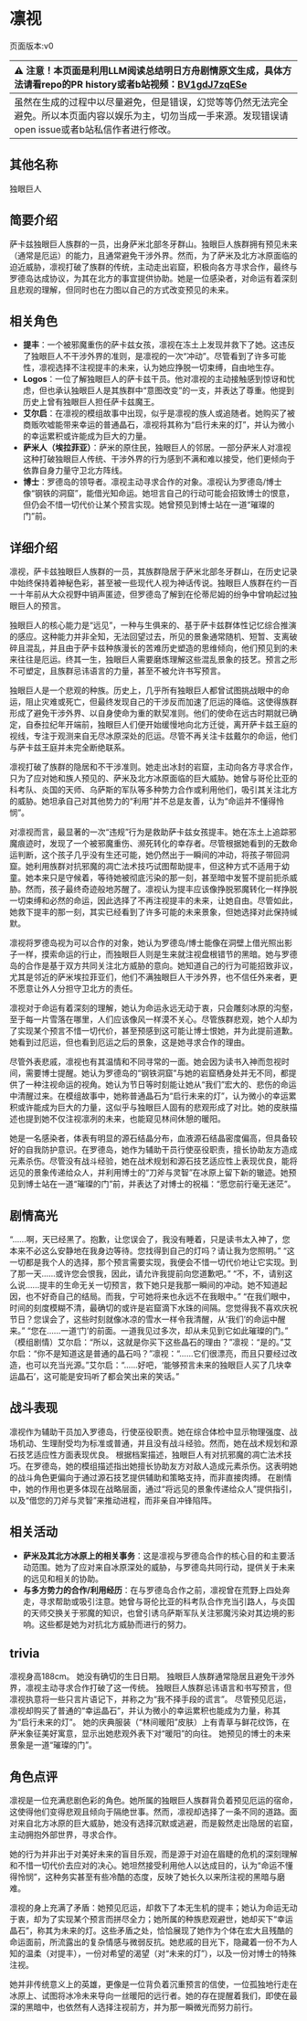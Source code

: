 # 凛视
页面版本:v0
 

| :warning: 注意！本页面是利用LLM阅读总结明日方舟剧情原文生成，具体方法请看repo的PR history或者b站视频：[BV1gdJ7zqESe](https://www.bilibili.com/video/BV1gdJ7zqESe/)         |
|:----------------------------|
| 虽然在生成的过程中以尽量避免，但是错误，幻觉等等仍然无法完全避免。所以本页面内容以娱乐为主，切勿当成一手来源。发现错误请open issue或者b站私信作者进行修改。|



## 其他名称
独眼巨人
## 简要介绍
萨卡兹独眼巨人族群的一员，出身萨米北部冬牙群山。独眼巨人族群拥有预见未来（通常是厄运）的能力，且通常避免干涉外界。然而，为了萨米及北方冰原面临的迫近威胁，凛视打破了族群的传统，主动走出岩窟，积极向各方寻求合作，最终与罗德岛达成协议，为其在北方的事宜提供协助。她是一位感染者，对命运有着深刻且悲观的理解，但同时也在力图以自己的方式改变预见的未来。
## 相关角色
-   **提丰**：一个被邪魔重伤的萨卡兹女孩，凛视在冻土上发现并救下了她。这违反了独眼巨人不干涉外界的准则，是凛视的一次“冲动”。尽管看到了许多可能性，凛视选择不注视提丰的未来，认为她应挣脱一切束缚，自由地生存。
-   **Logos**：一位了解独眼巨人的萨卡兹干员。他对凛视的主动接触感到惊讶和忧虑，但也承认独眼巨人是其族群中“意图改变”的一支，并表达了尊重。他提到历史上曾有独眼巨人担任萨卡兹魔王。
-   **艾尔启**：在凛视的模组故事中出现，似乎是凛视的族人或追随者。她购买了被商贩吹嘘能带来幸运的普通晶石，凛视将其称为“启行未来的灯”，并认为微小的幸运累积或许能成为巨大的力量。
-   **萨米人（埃拉菲亚）**：萨米的原住民，独眼巨人的邻居。一部分萨米人对凛视这种打破独眼巨人传统、干涉外界的行为感到不满和难以接受，他们更倾向于依靠自身力量守卫北方阵线。
-   **博士**：罗德岛的领导者。凛视主动寻求合作的对象。凛视认为罗德岛/博士像“钢铁的洞窟”，能借光知命运。她坦言自己的行动可能会招致博士的恨意，但仍会不惜一切代价让某个预言实现。她曾预见到博士站在一道“璀璨的门”前。
## 详细介绍
凛视，萨卡兹独眼巨人族群的一员，其族群隐居于萨米北部冬牙群山，在历史记录中始终保持着神秘色彩，甚至被一些现代人视为神话传说。独眼巨人族群在约一百一十年前从大众视野中销声匿迹，但罗德岛了解到在伦蒂尼姆的纷争中曾响起过独眼巨人的预言。

独眼巨人的核心能力是“远见”，一种与生俱来的、基于萨卡兹群体性记忆综合推演的感应。这种能力并非全知，无法回望过去，所见的景象通常随机、短暂、支离破碎且混乱，并且由于萨卡兹种族漫长的苦难历史塑造的思维倾向，他们预见到的未来往往是厄运。终其一生，独眼巨人需要磨炼理解这些混乱景象的技艺。预言之形不可塑定，且族群忌讳语言的力量，甚至不被允许书写预言。

独眼巨人是一个悲观的种族。历史上，几乎所有独眼巨人都曾试图挑战眼中的命运，阻止灾难或死亡，但最终发现自己的干涉反而加速了厄运的降临。这使得族群形成了避免干涉外界、以自身使命为重的默契准则。他们的使命在远古时期就已确定，自泰拉纪年开端前，独眼巨人们便开始缓慢地向北方迁徙，离开萨卡兹王庭的视线，专注于观测来自无尽冰原深处的厄运。尽管不再关注卡兹戴尔的命运，他们与萨卡兹王庭并未完全断绝联系。

凛视打破了族群的隐居和不干涉准则。她走出冰封的岩窟，主动向各方寻求合作，只为了应对她和族人预见的、萨米及北方冰原面临的巨大威胁。她曾与哥伦比亚的科考队、炎国的天师、乌萨斯的军队等多种势力合作或利用他们，吸引其关注北方的威胁。她坦承自己对其他势力的“利用”并不总是友善，认为“命运并不懂得怜悯”。

对凛视而言，最显著的一次“违规”行为是救助萨卡兹女孩提丰。她在冻土上追踪邪魔痕迹时，发现了一个被邪魔重伤、濒死转化的幸存者。尽管根据她看到的无数命运判断，这个孩子几乎没有生还可能，她仍然出于一瞬间的冲动，将孩子带回洞窟。她利用族群对抗邪魔的凋亡法术技巧试图帮助提丰，但这种方式不适用于幼童。她本来只是守候着，等待她被彻底污染的那一刻，甚至暗中发誓不提前扼杀威胁。然而，孩子最终奇迹般地苏醒了。凛视认为提丰应该像挣脱邪魔转化一样挣脱一切束缚和必然的命运，因此选择了不再注视提丰的未来，让她自由。尽管如此，她救下提丰的那一刻，其实已经看到了许多可能的未来景象，但她选择对此保持缄默。

凛视将罗德岛视为可以合作的对象，她认为罗德岛/博士能像在洞壁上借光照出影子一样，摸索命运的行止，而独眼巨人则是生来就注视盘根错节的黑暗。她与罗德岛的合作是基于双方共同关注北方威胁的意向。她知道自己的行为可能招致非议，尤其是邻近的萨米埃拉菲亚们，他们不满独眼巨人干涉外界，也不信任外来者，更不愿意让外人分担守卫北方的责任。

凛视对于命运有着深刻的理解，她认为命运永远无动于衷，只会雕刻冰原的沟壑，至于每一片雪落在哪里，人们应该像风一样漠不关心。尽管族群悲观，她个人却为了实现某个预言不惜一切代价，甚至预感到这可能让博士恨她，并为此提前道歉。她看到过厄运，但也看到厄运之后的景象，这是她寻求合作的理由。

尽管外表悲戚，凛视也有其温情和不同寻常的一面。她会因为读书入神而忽视时间，需要博士提醒。她认为罗德岛的“钢铁洞窟”与她的岩窟栖身处并无不同，都提供了一种注视命运的视角。她认为节日等时刻能让她从“我们”宏大的、悲伤的命运中清醒过来。在模组故事中，她称普通晶石为“启行未来的灯”，认为微小的幸运累积或许能成为巨大的力量，这似乎与独眼巨人固有的悲观形成了对比。她的皮肤描述也提到她不仅注视凛冽的未来，也能窥见林间休憩的暖阳。

她是一名感染者，体表有明显的源石结晶分布，血液源石结晶密度偏高，但具备较好的自我防护意识。在罗德岛，她作为辅助干员行使巫役职责，擅长协助友方造成元素杀伤。尽管没有战斗经验，她在战术规划和源石技艺适应性上表现优良，能将远见的景象传递给众人，并利用博士的“刀斧与灵智”在冰原上留下新的辙迹。她预见到博士站在一道“璀璨的门”前，并表达了对博士的祝福：“愿您前行毫无迷茫”。
## 剧情高光
“......啊，天已经黑了。抱歉，让您误会了，我没有睡着，只是读书太入神了，您本来不必这么安静地在我身边等待。您找得到自己的灯吗？请让我为您照明。”
“这一切都是我个人的选择，那个预言需要实现，我便会不惜一切代价地让它实现。到了那一天......或许您会恨我，因此，请允许我提前向您道歉吧。”
“不，不，请别这么说......提丰的生命无关一切预言，救下她只是我那一瞬间的冲动。她不知道起因，也不好奇自己的结局。而我，宁可她将来也永远不在我眼中。”
“在我们眼中，时间的刻度模糊不清，最确切的或许是岩窟滴下水珠的间隔。您觉得我不喜欢庆祝节日？您误会了，这些时刻就像冰凉的雪水一样令我清醒，从‘我们’的命运中醒来。”
“您在......一道‘门’的前面。一道我见过多次，却从未见到它如此璀璨的门。”
（模组剧情）艾尔启：“所以，这就是你买下这些晶石的理由？”凛视：“是的。”艾尔启：“你不是知道这是普通的晶石吗？”凛视：“......它们很漂亮，而且只要经过改造，也可以充当光源。”艾尔启：“......好吧，‘能够预言未来的独眼巨人买了几块幸运晶石’，这可能是安玛听了都会笑出来的笑话。”
## 战斗表现
凛视作为辅助干员加入罗德岛，行使巫役职责。她在综合体检中显示物理强度、战场机动、生理耐受均为标准或普通，并且没有战斗经验。然而，她在战术规划和源石技艺适应性方面表现优良。
根据档案描述，独眼巨人有对抗邪魔的凋亡法术技巧。在罗德岛，她的模组描述指出她擅长协助友方对敌人造成元素杀伤。这表明她的战斗角色更偏向于通过源石技艺提供辅助和策略支持，而非直接肉搏。
在剧情中，她的作用也更多体现在战略层面，通过“将远见的景象传递给众人”提供指引，以及“借您的刀斧与灵智”来推动进程，而非亲自冲锋陷阵。
## 相关活动
-   **萨米及其北方冰原上的相关事务**：这是凛视与罗德岛合作的核心目的和主要活动范围。她为了应对来自冰原深处的威胁，与罗德岛共同行动，提供关于未来的远见和相关的协助。
-   **与多方势力的合作/利用经历**：在与罗德岛合作之前，凛视曾在荒野上四处奔走，寻求帮助或吸引注意。她曾与哥伦比亚的科考队合作充当引路人，与炎国的天师交换关于邪魔的知识，也曾引诱乌萨斯军队关注邪魔污染对其边境的影响。这些都是她为对抗北方威胁而进行的努力。
## trivia
凛视身高188cm。
她没有确切的生日日期。
独眼巨人族群通常隐居且避免干涉外界，凛视主动寻求合作打破了这一传统。
独眼巨人族群忌讳语言和书写预言，但凛视执意将一些只言片语记下，并称之为“我不择手段的谎言”。
尽管预见厄运，凛视却购买了普通的“幸运晶石”，并认为微小的幸运累积也能成为力量，称其为“启行未来的灯”。
她的庆典服装（“林间暖阳”皮肤）上有青草与鲜花纹饰，在萨米象征美好寓意，显示出她悲观外表下对“暖阳”的向往。
她预见的博士的未来景象是一道“璀璨的门”。
## 角色点评
凛视是一位充满悲剧色彩的角色。她所属的独眼巨人族群背负着预见厄运的宿命，这使得他们变得悲观且倾向于隔绝世事。然而，凛视却选择了一条不同的道路。面对来自北方冰原的巨大威胁，她没有选择沉默或逃避，而是毅然走出隐居的岩窟，主动拥抱外部世界，寻求合作。

她的行为并非出于对美好未来的盲目乐观，而是源于对迫在眉睫的危机的深刻理解和不惜一切代价去应对的决心。她坦然接受利用他人以达成目的，认为“命运不懂得怜悯”，这种务实甚至有些冷酷的态度，反映了她长久以来所注视的黑暗与磨难。

凛视的身上充满了矛盾：她预见厄运，却救下了本无生机的提丰；她认为命运无动于衷，却为了实现某个预言而拼尽全力；她所属的种族悲观避世，她却买下“幸运晶石”，称其为未来的灯。这些矛盾之处，恰恰展现了她作为个体在宏大且残酷的命运面前，所流露出的复杂情感与微弱反抗。她悲戚的目光下，隐藏着一份不为人知的温柔（对提丰），一份对希望的渴望（对“未来的灯”），以及一份对博士的特殊注视。

她并非传统意义上的英雄，更像是一位背负着沉重预言的信使，一位孤独地行走在冰原上、试图将冰冷未来导向一丝暖阳的远行者。她的存在提醒着我们，即使在最深的黑暗中，也依然有人选择注视前方，并为那一瞬微光而努力前行。